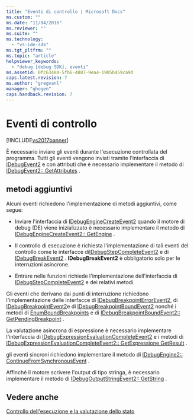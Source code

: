 ```yaml
---
title: "Eventi di controllo | Microsoft Docs"
ms.custom: ""
ms.date: "11/04/2016"
ms.reviewer: ""
ms.suite: ""
ms.technology: 
  - "vs-ide-sdk"
ms.tgt_pltfrm: ""
ms.topic: "article"
helpviewer_keywords: 
  - "debug [debug SDK], eventi"
ms.assetid: 0fc63484-5fb6-4887-9ea4-1905b459ca9d
caps.latest.revision: 7
ms.author: "gregvanl"
manager: "ghogen"
caps.handback.revision: 7
---
```

# Eventi di controllo
[!INCLUDE[vs2017banner](../../code-quality/includes/vs2017banner.md)]

È necessario inviare gli eventi durante l'esecuzione controllata del programma.  Tutti gli eventi vengono inviati tramite l'interfaccia di [IDebugEvent2](../../extensibility/debugger/reference/idebugevent2.md) e con attributi che è necessario implementare il metodo di [IDebugEvent2:: GetAttributes](../../extensibility/debugger/reference/idebugevent2-getattributes.md) .  
  
## metodi aggiuntivi  
 Alcuni eventi richiedono l'implementazione di metodi aggiuntivi, come segue:  
  
-   Inviare l'interfaccia di [IDebugEngineCreateEvent2](../../extensibility/debugger/reference/idebugenginecreateevent2.md) quando il motore di debug \(DE\) viene inizializzato è necessario implementare il metodo di [IDebugEngineCreateEvent2:: GetEngine](../../extensibility/debugger/reference/idebugenginecreateevent2-getengine.md) .  
  
-   Il controllo di esecuzione è richiesta l'implementazione di tali eventi del controllo come le interfacce di[IDebugStepCompleteEvent2](../../extensibility/debugger/reference/idebugstepcompleteevent2.md) e di [IDebugBreakEvent2](../../extensibility/debugger/reference/idebugbreakevent2.md) .  **IDebugBreakEvent2** è obbligatorio solo per le interruzioni asincrone.  
  
-   Entrare nelle funzioni richiede l'implementazione dell'interfaccia di [IDebugStepCompleteEvent2](../../extensibility/debugger/reference/idebugstepcompleteevent2.md) e dei relativi metodi.  
  
 Gli eventi che derivano dai punti di interruzione richiedono l'implementazione delle interfacce di [IDebugBreakpointErrorEvent2](../../extensibility/debugger/reference/idebugbreakpointerrorevent2.md), di [IDebugBreakpointEvent2](../../extensibility/debugger/reference/idebugbreakpointevent2.md)e di [IDebugBreakpointBoundEvent2](../../extensibility/debugger/reference/idebugbreakpointboundevent2.md) nonché i metodi di [EnumBoundBreakpoints](../../extensibility/debugger/reference/idebugbreakpointboundevent2-enumboundbreakpoints.md) e di [IDebugBreakpointBoundEvent2:: GetPendingBreakpoint](../../extensibility/debugger/reference/idebugbreakpointboundevent2-getpendingbreakpoint.md) .  
  
 La valutazione asincrona di espressione è necessario implementare l'interfaccia di [IDebugExpressionEvaluationCompleteEvent2](../../extensibility/debugger/reference/idebugexpressionevaluationcompleteevent2.md) e i metodi di [IDebugExpressionEvaluationCompleteEvent2:: GetExpression](../../extensibility/debugger/reference/idebugexpressionevaluationcompleteevent2-getexpression.md)[e GetResult](../../extensibility/debugger/reference/idebugexpressionevaluationcompleteevent2-getresult.md) .  
  
 gli eventi sincroni richiedono implementare il metodo di [IDebugEngine2:: ContinueFromSynchronousEvent](../Topic/IDebugEngine2::ContinueFromSynchronousEvent.md) .  
  
 Affinché il motore scrivere l'output di tipo stringa, è necessario implementare il metodo di [IDebugOutputStringEvent2:: GetString](../Topic/IDebugOutputStringEvent2::GetString.md) .  
  
## Vedere anche  
 [Controllo dell'esecuzione e la valutazione dello stato](../../extensibility/debugger/execution-control-and-state-evaluation.md)